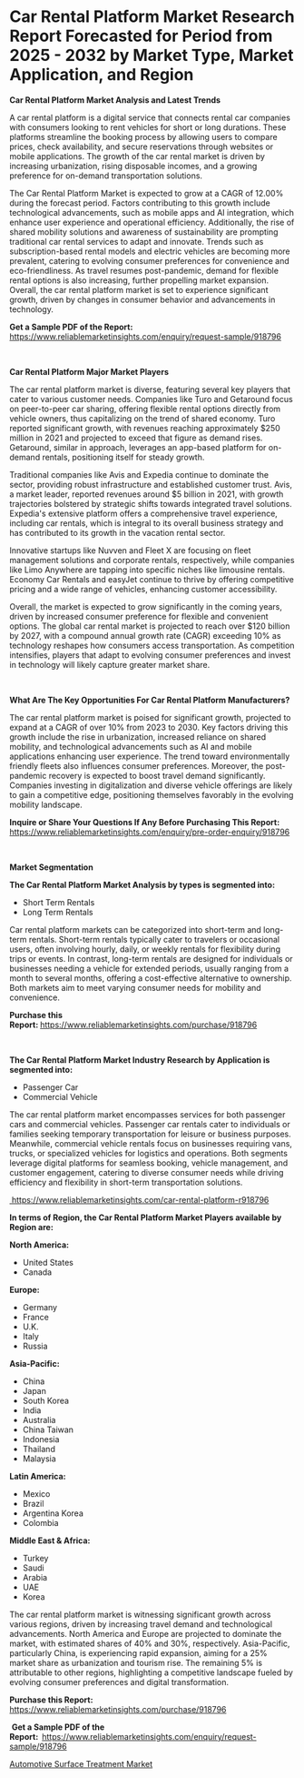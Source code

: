 <p><h1>Car Rental Platform Market Research Report Forecasted for Period from 2025 -  2032 by Market Type, Market Application, and Region</h1></p><p><strong>Car Rental Platform Market Analysis and Latest Trends</strong></p>
<p><p>A car rental platform is a digital service that connects rental car companies with consumers looking to rent vehicles for short or long durations. These platforms streamline the booking process by allowing users to compare prices, check availability, and secure reservations through websites or mobile applications. The growth of the car rental market is driven by increasing urbanization, rising disposable incomes, and a growing preference for on-demand transportation solutions.</p><p>The Car Rental Platform Market is expected to grow at a CAGR of 12.00% during the forecast period. Factors contributing to this growth include technological advancements, such as mobile apps and AI integration, which enhance user experience and operational efficiency. Additionally, the rise of shared mobility solutions and awareness of sustainability are prompting traditional car rental services to adapt and innovate. Trends such as subscription-based rental models and electric vehicles are becoming more prevalent, catering to evolving consumer preferences for convenience and eco-friendliness. As travel resumes post-pandemic, demand for flexible rental options is also increasing, further propelling market expansion. Overall, the car rental platform market is set to experience significant growth, driven by changes in consumer behavior and advancements in technology.</p></p>
<p><strong>Get a Sample PDF of the Report:&nbsp;</strong> <a href="https://www.reliablemarketinsights.com/enquiry/request-sample/918796?utm_campaign=2040&utm_medium=2&utm_source=Github&utm_content=ia&utm_term=05032025&utm_id=car-rental-platform">https://www.reliablemarketinsights.com/enquiry/request-sample/918796</a></p>
<p>&nbsp;</p>
<p><strong>Car Rental Platform Major Market Players</strong></p>
<p><p>The car rental platform market is diverse, featuring several key players that cater to various customer needs. Companies like Turo and Getaround focus on peer-to-peer car sharing, offering flexible rental options directly from vehicle owners, thus capitalizing on the trend of shared economy. Turo reported significant growth, with revenues reaching approximately $250 million in 2021 and projected to exceed that figure as demand rises. Getaround, similar in approach, leverages an app-based platform for on-demand rentals, positioning itself for steady growth.</p><p>Traditional companies like Avis and Expedia continue to dominate the sector, providing robust infrastructure and established customer trust. Avis, a market leader, reported revenues around $5 billion in 2021, with growth trajectories bolstered by strategic shifts towards integrated travel solutions. Expedia's extensive platform offers a comprehensive travel experience, including car rentals, which is integral to its overall business strategy and has contributed to its growth in the vacation rental sector.</p><p>Innovative startups like Nuvven and Fleet X are focusing on fleet management solutions and corporate rentals, respectively, while companies like Limo Anywhere are tapping into specific niches like limousine rentals. Economy Car Rentals and easyJet continue to thrive by offering competitive pricing and a wide range of vehicles, enhancing customer accessibility.</p><p>Overall, the market is expected to grow significantly in the coming years, driven by increased consumer preference for flexible and convenient options. The global car rental market is projected to reach over $120 billion by 2027, with a compound annual growth rate (CAGR) exceeding 10% as technology reshapes how consumers access transportation. As competition intensifies, players that adapt to evolving consumer preferences and invest in technology will likely capture greater market share.</p></p>
<p>&nbsp;</p>
<p><strong>What Are The Key Opportunities For Car Rental Platform Manufacturers?</strong></p>
<p><p>The car rental platform market is poised for significant growth, projected to expand at a CAGR of over 10% from 2023 to 2030. Key factors driving this growth include the rise in urbanization, increased reliance on shared mobility, and technological advancements such as AI and mobile applications enhancing user experience. The trend toward environmentally friendly fleets also influences consumer preferences. Moreover, the post-pandemic recovery is expected to boost travel demand significantly. Companies investing in digitalization and diverse vehicle offerings are likely to gain a competitive edge, positioning themselves favorably in the evolving mobility landscape.</p></p>
<p><strong>Inquire or Share Your Questions If Any Before Purchasing This Report:</strong> <a href="https://www.reliablemarketinsights.com/enquiry/pre-order-enquiry/918796?utm_campaign=2040&utm_medium=2&utm_source=Github&utm_content=ia&utm_term=05032025&utm_id=car-rental-platform">https://www.reliablemarketinsights.com/enquiry/pre-order-enquiry/918796</a></p>
<p>&nbsp;</p>
<p><strong>Market Segmentation</strong></p>
<p><strong>The Car Rental Platform Market Analysis by types is segmented into:</strong></p>
<p><ul><li>Short Term Rentals</li><li>Long Term Rentals</li></ul></p>
<p><p>Car rental platform markets can be categorized into short-term and long-term rentals. Short-term rentals typically cater to travelers or occasional users, often involving hourly, daily, or weekly rentals for flexibility during trips or events. In contrast, long-term rentals are designed for individuals or businesses needing a vehicle for extended periods, usually ranging from a month to several months, offering a cost-effective alternative to ownership. Both markets aim to meet varying consumer needs for mobility and convenience.</p></p>
<p><strong>Purchase this Report:&nbsp;</strong><a href="https://www.reliablemarketinsights.com/purchase/918796?utm_campaign=2040&utm_medium=2&utm_source=Github&utm_content=ia&utm_term=05032025&utm_id=car-rental-platform">https://www.reliablemarketinsights.com/purchase/918796</a></p>
<p>&nbsp;</p>
<p><strong>The Car Rental Platform Market Industry Research by Application is segmented into:</strong></p>
<p><ul><li>Passenger Car</li><li>Commercial Vehicle</li></ul></p>
<p><p>The car rental platform market encompasses services for both passenger cars and commercial vehicles. Passenger car rentals cater to individuals or families seeking temporary transportation for leisure or business purposes. Meanwhile, commercial vehicle rentals focus on businesses requiring vans, trucks, or specialized vehicles for logistics and operations. Both segments leverage digital platforms for seamless booking, vehicle management, and customer engagement, catering to diverse consumer needs while driving efficiency and flexibility in short-term transportation solutions.</p></p>
<p><a href="https://www.reliablemarketinsights.com/car-rental-platform-r918796?utm_campaign=2040&utm_medium=2&utm_source=Github&utm_content=ia&utm_term=05032025&utm_id=car-rental-platform">&nbsp;https://www.reliablemarketinsights.com/car-rental-platform-r918796</a></p>
<p><strong>In terms of Region, the Car Rental Platform Market Players available by Region are:</strong></p>
<p>
    <p> <strong> North America: </strong>
        <ul>
            <li>United States</li>
            <li>Canada</li>
        </ul>
        </p> 
    <p> <strong> Europe: </strong>
        <ul>
            <li>Germany</li>
            <li>France</li>
            <li>U.K.</li>
            <li>Italy</li>
            <li>Russia</li>
        </ul>
        </p> 
    <p> <strong> Asia-Pacific: </strong>
        <ul>
            <li>China</li>
            <li>Japan</li>
            <li>South Korea</li>
            <li>India</li>
            <li>Australia</li>
            <li>China Taiwan</li>
            <li>Indonesia</li>
            <li>Thailand</li>
            <li>Malaysia</li>
        </ul>
        </p> 
    <p> <strong> Latin America: </strong>
        <ul>
            <li>Mexico</li>
            <li>Brazil</li>
            <li>Argentina Korea</li>
            <li>Colombia</li>
        </ul>
        </p> 
    <p> <strong> Middle East & Africa: </strong>
        <ul>
            <li>Turkey</li>
            <li>Saudi</li>
            <li>Arabia</li>
            <li>UAE</li>
            <li>Korea</li>
        </ul>
    </p>
    </p>
<p><p>The car rental platform market is witnessing significant growth across various regions, driven by increasing travel demand and technological advancements. North America and Europe are projected to dominate the market, with estimated shares of 40% and 30%, respectively. Asia-Pacific, particularly China, is experiencing rapid expansion, aiming for a 25% market share as urbanization and tourism rise. The remaining 5% is attributable to other regions, highlighting a competitive landscape fueled by evolving consumer preferences and digital transformation.</p></p>
<p><strong>Purchase this Report: </strong><a href="https://www.reliablemarketinsights.com/purchase/918796?utm_campaign=2040&utm_medium=2&utm_source=Github&utm_content=ia&utm_term=05032025&utm_id=car-rental-platform">https://www.reliablemarketinsights.com/purchase/918796</a></p>
<p>&nbsp;<strong>Get a Sample PDF of the Report:&nbsp;&nbsp;</strong><a href="https://www.reliablemarketinsights.com/enquiry/request-sample/918796?utm_campaign=2040&utm_medium=2&utm_source=Github&utm_content=ia&utm_term=05032025&utm_id=car-rental-platform">https://www.reliablemarketinsights.com/enquiry/request-sample/918796</a></p>
<p><strong></strong></p>
<p><p><a href="https://github.com/rahu1506/Market-Research-Report-List-6/blob/main/automotive-surface-treatment-market.md?utm_campaign=2040&utm_medium=2&utm_source=Github&utm_content=ia&utm_term=05032025&utm_id=car-rental-platform">Automotive Surface Treatment Market</a></p></p>
